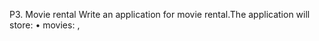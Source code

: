 P3. Movie rental
Write an application for movie rental.The application will store:
• movies: <id>,<title>,<description>,<type>,etc
• clients: <id>, <name>, <CNP>,etc
Create an application which allows to:
• manage the list of movies and clients.
• add, remove, update and list movies and clients
• search for a movie; search for a client.
• Rent/return movies 
• Reporting. The reporting part of the application will allow generating a list of clients or
books (maybe of certain type) ordered based on the user preference. Examples: most
rented movies, most active clients, clients with rented movies ordered alphabetically, by
number of rents, by year of apparition

--------------------------------------------------------------------------------------------------------------------

Features:

F1: create class Movie: <id>, <title>, <description>, <type>,etc
F2: create class Client: <id>, <name>, <CNP>
F3: manage the list of movies and clients
F4: add, remove, update, list movies
F5: add, remove, update, list clients
F6: search for a movie
F7: search for a client
F8: Rent a movie
F9: Return a movie
F10: Sort clients with rented movies after: name, number of borrowed movies 
F11:First 30% of clients with the most rented movies (client name, number of rented movies)

--------------------------------------------------------------------------------------------------------------------

Iterations:

I1: 
  F1: create class Movie: <id>, <title>, <description>, <type>,etc
  F2: create class Client: <id>, <name>, <CNP>
I2:
  F3: manage the list of movies and clients
I3:
  F4: add, remove, update, list movies
  F5: add, remove, update, list clients
I4:
  F6: search for a movie
  F7: search for a client
I5:
  F8: Rent a movie
  F9: Return a movie
I6:
  F10: Sort clients with rented movies after: name, number of borrowed movies
  F11: First 30% of clients with the most rented movies (client name, number of rented movies)
  

